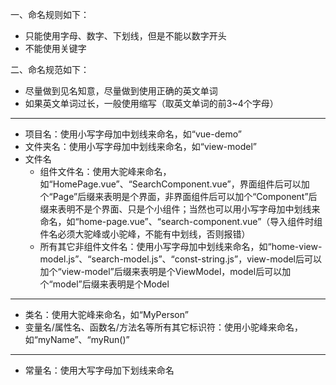 一、命名规则如下：
* 只能使用字母、数字、下划线，但是不能以数字开头
* 不能使用关键字

二、命名规范如下：
* 尽量做到见名知意，尽量做到使用正确的英文单词
* 如果英文单词过长，一般使用缩写（取英文单词的前3~4个字母）
-------------------------------------------------------
* 项目名：使用小写字母加中划线来命名，如“vue-demo”
* 文件夹名：使用小写字母加中划线来命名，如“view-model”
* 文件名
  * 组件文件名：使用大驼峰来命名，如“HomePage.vue”、“SearchComponent.vue”，界面组件后可以加个“Page”后缀来表明是个界面，非界面组件后可以加个“Component”后缀来表明不是个界面、只是个小组件；当然也可以用小写字母加中划线来命名，如“home-page.vue”、“search-component.vue”（导入组件时组件名必须大驼峰或小驼峰，不能有中划线，否则报错）
  * 所有其它非组件文件名：使用小写字母加中划线来命名，如“home-view-model.js”、“search-model.js”、“const-string.js”，view-model后可以加个“view-model”后缀来表明是个ViewModel，model后可以加个“model”后缀来表明是个Model
-------------------------------------------------------
* 类名：使用大驼峰来命名，如“MyPerson”
* 变量名/属性名、函数名/方法名等所有其它标识符：使用小驼峰来命名，如“myName”、“myRun()”
-------------------------------------------------------
* 常量名：使用大写字母加下划线来命名